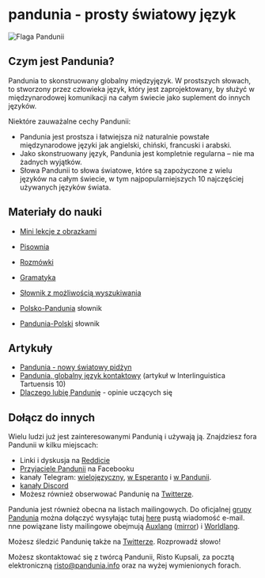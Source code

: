 pandunia - prosty światowy język
==================================

![](http://www.pandunia.info/bander/bander.png "Flaga Pandunii")

## Czym jest Pandunia?

Pandunia to skonstruowany globalny międzyjęzyk. W prostszych słowach, to stworzony przez człowieka język, który jest zaprojektowany, by służyć w międzynarodowej komunikacji na całym świecie jako suplement do innych języków.

Niektóre zauważalne cechy Pandunii:

- Pandunia jest prostsza i łatwiejsza niż naturalnie powstałe międzynarodowe języki jak angielski, chiński, francuski i arabski.
- Jako skonstruowany język, Pandunia jest kompletnie regularna – nie ma żadnych wyjątków.
- Słowa Pandunii to słowa światowe, które są zapożyczone z wielu języków na całym świecie, w tym najpopularniejszych 10 najczęściej używanych języków świata.

## Materiały do nauki

- [Mini lekcje z obrazkami](http://www.pandunia.info/pandunia/mini_darse.html)
- [Pisownia](abc.md)
- [Rozmówki](jumle.md)
- [Gramatyka](bax_kanun.md)

- [Słownik z możliwością wyszukiwania](tiddly.html)
- [Polsko-Pandunia](polski-pandunia.md) słownik
- [Pandunia-Polski](pandunia-polski.md) słownik

## Artykuły

- [Pandunia - nowy światowy pidżyn](dunia_pijin.md)
- [Pandunia, globalny język kontaktowy](http://www.pandunia.info/makala/Pandunia_in_Interlinguistica_Tartuensis_10.pdf) (artykuł w Interlinguistica Tartuensis 10)
- [Dlaczego lubię Pandunię](http://www.pandunia.info/makala/Why_do_I_like_Pandunia.pdf) - opinie uczących się

## Dołącz do innych

Wielu ludzi już jest zainteresowanymi Pandunią i używają ją. Znajdziesz fora Pandunii w kilku miejscach:

- Linki i dyskusja na [Reddicie](https://www.reddit.com/r/pandunia/)
- [Przyjaciele Pandunii](http://www.facebook.com/groups/pandunia) na Facebooku
- kanały Telegram: [wielojęzyczny](https://t.me/joinchat/AAAAAEPVsifmS6xRLAlxVA), [w Esperanto](https://telegram.me/joinchat/APGe_EEjdrXFNPU02vKWSg) i [w Pandunii](https://t.me/joinchat/AAAAAENlKqzlMtGkrmf5rg).
- [kanały Discord](https://discord.gg/uk36mn8)
- Możesz również obserwować Pandunię na [Twitterze](https://twitter.com/pandunia_).

Pandunia jest również obecna na listach mailingowych. Do oficjalnej [grupy Pandunia](https://groups.yahoo.com/neo/groups/pandunia/info) można dołączyć wysyłając tutaj [here](mailto:pandunia-subscribe@yahoogroups.com) pustą wiadomość e-mail. nne powiązane listy mailingowe obejmują [Auxlang](https://listserv.brown.edu/archives/auxlang.html) ([mirror](https://groups.yahoo.com/neo/groups/Auxlang/conversations/messages)) i [Worldlang](https://groups.yahoo.com/neo/groups/Worldlanglist/conversations/messages).

Możesz śledzić Pandunię także na [Twitterze](https://twitter.com/pandunia_). Rozprowadź słowo!

Możesz skontaktować się z twórcą Pandunii, Risto Kupsali, za pocztą elektroniczną [risto@pandunia.info](mailto:risto@pandunia.info) oraz na wyżej wymienionych forach.
